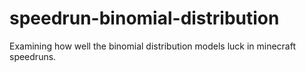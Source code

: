 # speedrun-binomial-distribution
Examining how well the binomial distribution models luck in minecraft speedruns.
